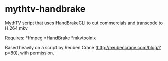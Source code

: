 mythtv-handbrake
================

MythTV script that uses HandBrakeCLI to cut commercials and transcode to H.264 mkv 

Requires:
 *ffmpeg
 *HandBrake
 *mkvtoolnix
 
 Based heavily on a script by Reuben Crane (http://reubencrane.com/blog/?p=80), with permission.
 
